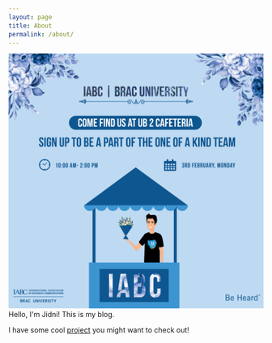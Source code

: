 ```yaml
---
layout: page
title: About
permalink: /about/
---
```


![Club](/images/club.jpg) 
 Hello, I'm Jidni! This is my blog.

 I have some cool [project](/projects) you might want to check out!
